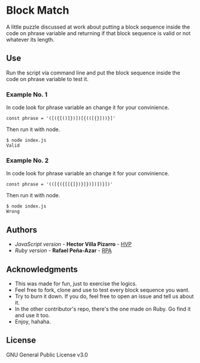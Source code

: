 # Block Match

A little puzzle discussed at work about putting a block sequence inside the code on phrase variable and returning if that block sequence is valid or not whatever its length.

## Use

Run the script vía command line and put the block sequence inside the code on phrase variable to test it.

### Example No. 1

In code look for phrase variable an change it for your convinience.

```
const phrase = '([({[()]})])[{(([{}]))}]'
```

Then run it with node.

```
$ node index.js
Valid
```

### Example No. 2

In code look for phrase variable an change it for your convinience.

```
const phrase = '(([{({[[{]})}]})])])}])'
```

Then run it with node.

```
$ node index.js
Wrong
```

## Authors

* *JavaScript version* - **Hector Villa Pizarro** - [HVP](https://github.com/hvilla)
* *Ruby version* - **Rafael Peña-Azar** - [RPA](https://rpaweb.github.io)

## Acknowledgments

* This was made for fun, just to exercise the logics.
* Feel free to fork, clone and use to test every block sequence you want.
* Try to burn it down. If you do, feel free to open an issue and tell us about it.
* In the other contributor's repo, there's the one made on Ruby. Go find it and use it too.
* Enjoy, hahaha.

## License

GNU General Public License v3.0
